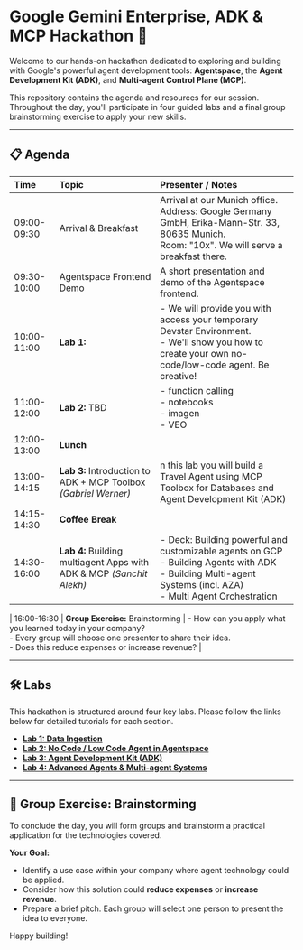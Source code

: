 # Google Gemini Enterprise, ADK & MCP Hackathon 🚀

Welcome to our hands-on hackathon dedicated to exploring and building with Google's powerful agent development tools: **Agentspace**, the **Agent Development Kit (ADK)**, and **Multi-agent Control Plane (MCP)**.

This repository contains the agenda and resources for our session. Throughout the day, you'll participate in four guided labs and a final group brainstorming exercise to apply your new skills.

---

## 📋 Agenda

| Time          | Topic                                     | Presenter / Notes                                                                                                                                                                                                                                                               |
| :------------ | :---------------------------------------- | :------------------------------------------------------------------------------------------------------------------------------------------------------------------------------------------------------------------------------------------------------------------------------ |
| 09:00-09:30   | Arrival & Breakfast                       | Arrival at our Munich office.<br> Address: Google Germany GmbH, Erika-Mann-Str. 33, 80635 Munich. <br> Room: "10x". We will serve a breakfast there.                                                                                                                                                                           |
| 09:30-10:00   | Agentspace Frontend Demo                  | A short presentation and demo of the Agentspace frontend.                                                                                                                                                                                                                       |
| 10:00-11:00   | **Lab 1:**  | - We will provide you with access your temporary Devstar Environment. <br>- We'll show you how to create your own no-code/low-code agent. Be creative!                                                                                                                                                      |
| 11:00-12:00   | **Lab 2:** TBD                 | - function calling<br>- notebooks<br>- imagen<br>- VEO                                                                                                                                                                    |
| 12:00-13:00   | **Lunch**                                     |                                                                                                                                                                                                                                                                            |
| 13:00-14:15   | **Lab 3:** Introduction to ADK + MCP Toolbox *(Gabriel Werner)*           | n this lab you will build a Travel Agent using MCP Toolbox for Databases and Agent Development Kit (ADK)                                                                                                                                                            |
| 14:15-14:30   | **Coffee Break**                              |                                                                                                                                                                                                                                                                    |
| 14:30-16:00   | **Lab 4:** Building multiagent Apps with ADK & MCP *(Sanchit Alekh)*                | - Deck: Building powerful and customizable agents on GCP<br>- Building Agents with ADK<br>- Building Multi-agent Systems (incl. AZA)<br>- Multi Agent Orchestration |

| 16:00-16:30   | **Group Exercise:** Brainstorming         | - How can you apply what you learned today in your company?<br>- Every group will choose one presenter to share their idea.<br>- Does this reduce expenses or increase revenue?                                                                                                       |

---

## 🛠️ Labs

This hackathon is structured around four key labs. Please follow the links below for detailed tutorials for each section.

* [**Lab 1: Data Ingestion**](./labs/lab1/README.md)
* [**Lab 2: No Code / Low Code Agent in Agentspace**](./labs/lab2/README.md)
* [**Lab 3: Agent Development Kit (ADK)**](./labs/lab3/README.md)
* [**Lab 4: Advanced Agents & Multi-agent Systems**](./labs/lab4/README.md)

---

## 🧠 Group Exercise: Brainstorming

To conclude the day, you will form groups and brainstorm a practical application for the technologies covered.

**Your Goal:**
* Identify a use case within your company where agent technology could be applied.
* Consider how this solution could **reduce expenses** or **increase revenue**.
* Prepare a brief pitch. Each group will select one person to present the idea to everyone.

Happy building!